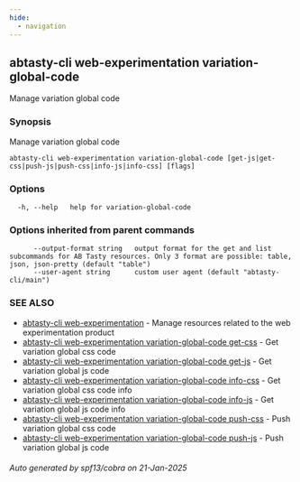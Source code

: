 ```yaml
---
hide:
  - navigation
---
```

## abtasty-cli web-experimentation variation-global-code

Manage variation global code

### Synopsis

Manage variation global code

```
abtasty-cli web-experimentation variation-global-code [get-js|get-css|push-js|push-css|info-js|info-css] [flags]
```

### Options

```
  -h, --help   help for variation-global-code
```

### Options inherited from parent commands

```
      --output-format string   output format for the get and list subcommands for AB Tasty resources. Only 3 format are possible: table, json, json-pretty (default "table")
      --user-agent string      custom user agent (default "abtasty-cli/main")
```

### SEE ALSO

* [abtasty-cli web-experimentation](abtasty-cli_web-experimentation.md)	 - Manage resources related to the web experimentation product
* [abtasty-cli web-experimentation variation-global-code get-css](abtasty-cli_web-experimentation_variation-global-code_get-css.md)	 - Get variation global css code
* [abtasty-cli web-experimentation variation-global-code get-js](abtasty-cli_web-experimentation_variation-global-code_get-js.md)	 - Get variation global js code
* [abtasty-cli web-experimentation variation-global-code info-css](abtasty-cli_web-experimentation_variation-global-code_info-css.md)	 - Get variation global css code info
* [abtasty-cli web-experimentation variation-global-code info-js](abtasty-cli_web-experimentation_variation-global-code_info-js.md)	 - Get variation global js code info
* [abtasty-cli web-experimentation variation-global-code push-css](abtasty-cli_web-experimentation_variation-global-code_push-css.md)	 - Push variation global css code
* [abtasty-cli web-experimentation variation-global-code push-js](abtasty-cli_web-experimentation_variation-global-code_push-js.md)	 - Push variation global js code

###### Auto generated by spf13/cobra on 21-Jan-2025
